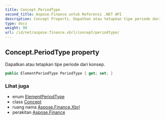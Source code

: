 ```yaml
---
title: Concept.PeriodType
second_title: Aspose.Finance untuk Referensi .NET API
description: Concept Properti. Dapatkan atau tetapkan tipe periode dari konsep.
type: docs
weight: 90
url: /id/net/aspose.finance.xbrl/concept/periodtype/
---
```

## Concept.PeriodType property

Dapatkan atau tetapkan tipe periode dari konsep.

```csharp
public ElementPeriodType PeriodType { get; set; }
```

### Lihat juga

* enum [ElementPeriodType](../../elementperiodtype/)
* class [Concept](../)
* ruang nama [Aspose.Finance.Xbrl](../../concept/)
* perakitan [Aspose.Finance](../../../)


